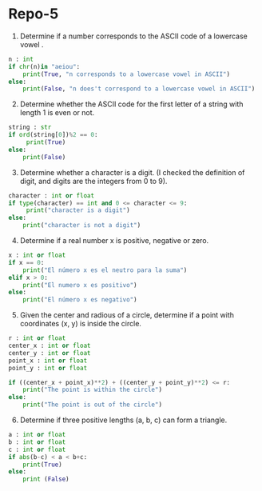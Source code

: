 # Repo-5

1.  Determine if a number corresponds to the ASCII code of a lowercase vowel .

```python
n : int
if chr(n)in "aeiou":
	print(True, "n corresponds to a lowercase vowel in ASCII")
else:
	print(False, "n does't correspond to a lowercase vowel in ASCII")

```

2. Determine whether the ASCII code for the first letter of a string with length 1 is even or not.

```python
string : str
if ord(string[0])%2 == 0:
	 print(True)
else:
	print(False)
``` 

3. Determine whether a character is a digit. (I checked the definition of digit, and digits are the integers from 0 to 9).

```python
character : int or float
if type(character) == int and 0 <= character <= 9:
	 print("character is a digit")
else:
	print("character is not a digit")
```

4.  Determine if a real number x is positive, negative or zero.

```python
x : int or float
if x == 0:
	print("El número x es el neutro para la suma")
elif x > 0:
	print("El numero x es positivo")
else:
	print("El número x es negativo")
```

5. Given the center and radious of a circle, determine if a point with coordinates (x, y) is inside the circle.

```python
r : int or float 
center_x : int or float
center_y : int or float
point_x : int or float
point_y : int or float

if ((center_x + point_x)**2) + ((center_y + point_y)**2) <= r:
	print("The point is within the circle")
else:
	print("The point is out of the circle")
```

6. Determine if three positive lengths (a, b, c) can form a triangle.

```python
a : int or float
b : int or float
c : int or float
if abs(b-c) < a < b+c:
	print(True)
else:
	print (False)
``` 

